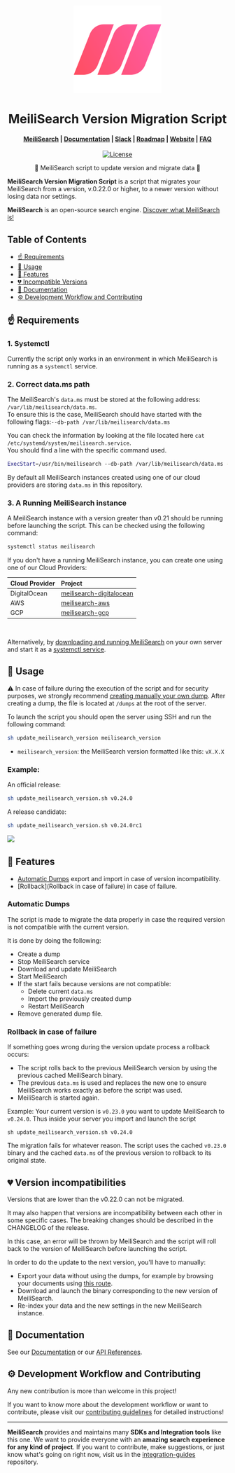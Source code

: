 <p align="center">
  <img src="https://github.com/meilisearch/integration-guides/blob/main/assets/logos/logo.svg" alt="MeiliSearch Version Update Script" width="200" height="200" />
</p>

<h1 align="center">MeiliSearch Version Migration Script</h1>

<h4 align="center">
  <a href="https://github.com/meilisearch/MeiliSearch">MeiliSearch</a> |
  <a href="https://docs.meilisearch.com">Documentation</a> |
  <a href="https://slack.meilisearch.com">Slack</a> |
  <a href="https://roadmap.meilisearch.com/tabs/1-under-consideration">Roadmap</a> |
  <a href="https://www.meilisearch.com">Website</a> |
  <a href="https://docs.meilisearch.com/faq">FAQ</a>
</h4>

<p align="center">
  <a href="https://github.com/meilisearch/meilisearch-migration/blob/main/LICENSE"><img src="https://img.shields.io/badge/license-MIT-informational" alt="License"></a>
</p>

<p align="center">🦜 MeiliSearch script to update version and migrate data 🦜</p>

**MeiliSearch Version Migration Script** is a script that migrates your MeiliSearch from a version, v.0.22.0 or higher, to a newer version without losing data nor settings.

**MeiliSearch** is an open-source search engine. [Discover what MeiliSearch is!](https://github.com/meilisearch/MeiliSearch)

## Table of Contents <!-- omit in toc -->

- [☝️ Requirements](#-Requirements)
- [🚗 Usage](#-Usage)
- [🎉 Features](#-features)
- [💔 Incompatible Versions](#-version-incompatibilities)
- [📖 Documentation](#-documentation)
- [⚙️ Development Workflow and Contributing](#️-development-workflow-and-contributing)

## ☝️ Requirements

### 1. Systemctl

Currently the script only works in an environment in which MeiliSearch is running as a `systemctl` service.

### 2. Correct data.ms path

The MeiliSearch's `data.ms` must be stored at the following address: `/var/lib/meilisearch/data.ms`.<br>
To ensure this is the case, MeiliSearch should have started with the following flags:`--db-path /var/lib/meilisearch/data.ms`

You can check the information by looking at the file located here `cat /etc/systemd/system/meilisearch.service`.<br>
You should find a line with the specific command used.

```bash
ExecStart=/usr/bin/meilisearch --db-path /var/lib/meilisearch/data.ms --env production
```

By default all MeiliSearch instances created using one of our cloud providers are storing `data.ms` in this repository.

### 3. A Running MeiliSearch instance

A MeiliSearch instance with a version greater than v0.21 should be running before launching the script. This can be checked using the following command:

```bash
systemctl status meilisearch
```

If you don't have a running MeiliSearch instance, you can create one using one of our Cloud Providers:

| Cloud Provider | Project                                                                              |
| -------------- | :----------------------------------------------------------------------------------- |
| DigitalOcean   | [meilisearch-digitalocean](https://github.com/meilisearch/meilisearch-digitalocean/) |
| AWS            | [meilisearch-aws](https://github.com/meilisearch/meilisearch-aws/)                   |
| GCP            | [meilisearch-gcp](https://github.com/meilisearch/meilisearch-gcp/)                   |

<br>

Alternatively, by [downloading and running MeiliSearch](https://docs.meilisearch.com/learn/getting_started/installation.html#download-and-launch) on your own server and start it as a [systemctl service](https://www.freedesktop.org/software/systemd/man/systemctl.html).

## 🚗 Usage

⚠️ In case of failure during the execution of the script and for security purposes, we strongly recommend [creating manually your own dump](https://docs.meilisearch.com/reference/features/dumps.html#creating-a-dump). After creating a dump, the file is located at `/dumps` at the root of the server.

To launch the script you should open the server using SSH and run the following command:

```bash
sh update_meilisearch_version meilisearch_version
```

- `meilisearch_version`: the MeiliSearch version formatted like this: `vX.X.X`

### Example:

An official release:

```bash
sh update_meilisearch_version.sh v0.24.0
```

A release candidate:

```bash
sh update_meilisearch_version.sh v0.24.0rc1
```

![](../../assets/version_update.gif)

## 🎉 Features

- [Automatic Dumps](#automatic-dumps) export and import in case of version incompatibility.
- [Rollback](Rollback in case of failure) in case of failure.

### Automatic Dumps

The script is made to migrate the data properly in case the required version is not compatible with the current version.

It is done by doing the following:

- Create a dump
- Stop MeiliSearch service
- Download and update MeiliSearch
- Start MeiliSearch
- If the start fails because versions are not compatible:
  - Delete current `data.ms`
  - Import the previously created dump
  - Restart MeiliSearch
- Remove generated dump file.

### Rollback in case of failure

If something goes wrong during the version update process a rollback occurs:

- The script rolls back to the previous MeiliSearch version by using the previous cached MeiliSearch binary.
- The previous `data.ms` is used and replaces the new one to ensure MeiliSearch works exactly as before the script was used.
- MeiliSearch is started again.

Example:
Your current version is `v0.23.0` you want to update MeiliSearch to `v0.24.0`. Thus inside your server you import and launch the script

```
sh update_meilisearch_version.sh v0.24.0
```

The migration fails for whatever reason. The script uses the cached `v0.23.0` binary and the cached `data.ms` of the previous version to rollback to its original state.

## 💔 Version incompatibilities

Versions that are lower than the v0.22.0 can not be migrated. 

It may also happen that versions are incompatibility between each other in some specific cases. The breaking changes should be described in the CHANGELOG of the release.

In this case, an error will be thrown by MeiliSearch and the script will roll back to the version of MeiliSearch before launching the script.

In order to do the update to the next version, you'll have to manually:

- Export your data without using the dumps, for example by browsing your documents using [this route](https://docs.meilisearch.com/reference/api/documents.html#get-documents).
- Download and launch the binary corresponding to the new version of MeiliSearch.
- Re-index your data and the new settings in the new MeiliSearch instance.

## 📖 Documentation

See our [Documentation](https://docs.meilisearch.com/learn/tutorials/getting_started.html) or our [API References](https://docs.meilisearch.com/reference/api/).

## ⚙️ Development Workflow and Contributing

Any new contribution is more than welcome in this project!

If you want to know more about the development workflow or want to contribute, please visit our [contributing guidelines](/CONTRIBUTING.md) for detailed instructions!

<hr>

**MeiliSearch** provides and maintains many **SDKs and Integration tools** like this one. We want to provide everyone with an **amazing search experience for any kind of project**. If you want to contribute, make suggestions, or just know what's going on right now, visit us in the [integration-guides](https://github.com/meilisearch/integration-guides) repository.
